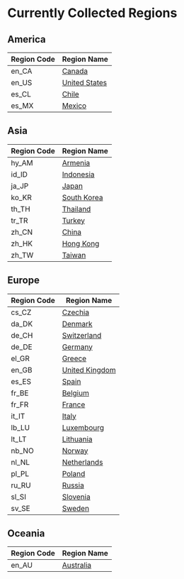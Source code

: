 # Currently Collected Regions

## America

| Region Code | Region Name |
| --- | --- |
| en_CA | [Canada](en_CA/index.md) | 
| en_US | [United States](en_US/index.md) | 
| es_CL | [Chile](es_CL/index.md) | 
| es_MX | [Mexico](es_MX/index.md) | 

## Asia

| Region Code | Region Name |
| --- | --- |
| hy_AM | [Armenia](hy_AM/index.md) | 
| id_ID | [Indonesia](id_ID/index.md) | 
| ja_JP | [Japan](ja_JP/index.md) | 
| ko_KR | [South Korea](ko_KR/index.md) | 
| th_TH | [Thailand](th_TH/index.md) | 
| tr_TR | [Turkey](tr_TR/index.md) | 
| zh_CN | [China](zh_CN/index.md) | 
| zh_HK | [Hong Kong](zh_HK/index.md) | 
| zh_TW | [Taiwan](zh_TW/index.md) | 

## Europe

| Region Code | Region Name |
| --- | --- |
| cs_CZ | [Czechia](cs_CZ/index.md) | 
| da_DK | [Denmark](da_DK/index.md) | 
| de_CH | [Switzerland](de_CH/index.md) | 
| de_DE | [Germany](de_DE/index.md) | 
| el_GR | [Greece](el_GR/index.md) | 
| en_GB | [United Kingdom](en_GB/index.md) | 
| es_ES | [Spain](es_ES/index.md) | 
| fr_BE | [Belgium](fr_BE/index.md) | 
| fr_FR | [France](fr_FR/index.md) | 
| it_IT | [Italy](it_IT/index.md) | 
| lb_LU | [Luxembourg](lb_LU/index.md) | 
| lt_LT | [Lithuania](lt_LT/index.md) | 
| nb_NO | [Norway](nb_NO/index.md) | 
| nl_NL | [Netherlands](nl_NL/index.md) | 
| pl_PL | [Poland](pl_PL/index.md) | 
| ru_RU | [Russia](ru_RU/index.md) | 
| sl_SI | [Slovenia](sl_SI/index.md) | 
| sv_SE | [Sweden](sv_SE/index.md) | 

## Oceania

| Region Code | Region Name |
| --- | --- |
| en_AU | [Australia](en_AU/index.md) | 
